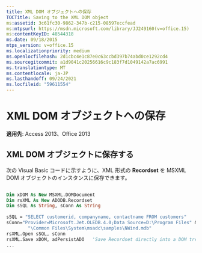 ```yaml
---
title: XML DOM オブジェクトへの保存
TOCTitle: Saving to the XML DOM object
ms:assetid: 3c61fc30-9862-347b-c215-08597eccfead
ms:mtpsurl: https://msdn.microsoft.com/library/JJ249160(v=office.15)
ms:contentKeyID: 48544318
ms.date: 09/18/2015
mtps_version: v=office.15
ms.localizationpriority: medium
ms.openlocfilehash: 2d1cbc4e1c87e0c63ccbd397b74abd0ce1292cd4
ms.sourcegitcommit: a1d9041c20256616c9c183f7d1049142a7ac6991
ms.translationtype: MT
ms.contentlocale: ja-JP
ms.lasthandoff: 09/24/2021
ms.locfileid: "59611554"
---
```

# <a name="saving-to-the-xml-dom-object"></a>XML DOM オブジェクトへの保存

**適用先**: Access 2013、Office 2013

## <a name="saving-to-the-xml-dom-object"></a>XML DOM オブジェクトに保存する

次の Visual Basic コードに示すように、XML 形式の **Recordset** を MSXML DOM オブジェクトのインスタンスに保存できます。

```vb 
 
Dim xDOM As New MSXML.DOMDocument 
Dim rsXML As New ADODB.Recordset 
Dim sSQL As String, sConn As String 
     
sSQL = "SELECT customerid, companyname, contactname FROM customers" 
sConn="Provider=Microsoft.Jet.OLEDB.4.0;Data Source=D:\Program Files" & _ 
        "\Common Files\System\msadc\samples\NWind.mdb" 
rsXML.Open sSQL, sConn 
rsXML.Save xDOM, adPersistADO   'Save Recordset directly into a DOM tree. 
... 
```

